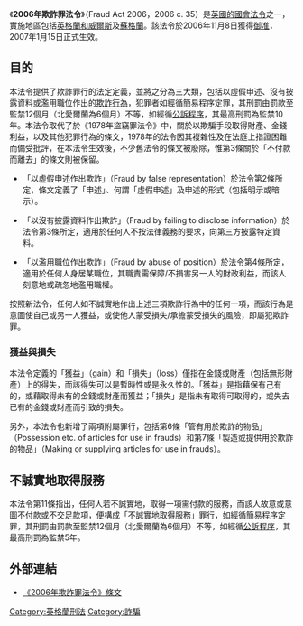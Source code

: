 《**2006年欺詐罪法令**》（Fraud Act 2006，2006 c. 35）是[英國的](https://zh.wikipedia.org/wiki/英國 "wikilink")[國會法令](../Page/國會法令.md "wikilink")之一，實施地區包括[英格蘭和威爾斯](../Page/英格蘭和威爾斯.md "wikilink")及[蘇格蘭](../Page/蘇格蘭.md "wikilink")。該法令於2006年11月8日獲得[御准](../Page/御准.md "wikilink")，2007年1月15日正式生效。

## 目的

本法令提供了欺詐罪行的法定定義，並將之分為三大類，包括以虛假申述、沒有披露資料或濫用職位作出的[欺詐行為](https://zh.wikipedia.org/wiki/欺詐 "wikilink")，犯罪者如經循簡易程序定罪，其刑罰由罰款至監禁12個月（北愛爾蘭為6個月）不等，如經循[公訴程序](https://zh.wikipedia.org/wiki/公訴 "wikilink")，其最高刑罰為監禁10年。本法令取代了於《1978年盜竊罪法令》中，關於以欺騙手段取得財產、金錢利益，以及其他犯罪行為的條文，1978年的法令因其複雜性及在法庭上指證困難而備受批評，在本法令生效後，不少舊法令的條文被廢除，惟第3條關於「不付款而離去」的條文則被保留。

  - 「以虛假申述作出欺詐」（Fraud by false representation）於法令第2條所定，條文定義了「申述」、何謂「虛假申述」及申述的形式（包括明示或暗示）。

<!-- end list -->

  - 「以沒有披露資料作出欺詐」（Fraud by failing to disclose information）於法令第3條所定，適用於任何人不按法律義務的要求，向第三方披露特定資料。

<!-- end list -->

  - 「以濫用職位作出欺詐」（Fraud by abuse of position）於法令第4條所定，適用於任何人身居某職位，其職責需保障/不損害另一人的財政利益，而該人刻意地或疏忽地濫用職權。

按照新法令，任何人如不誠實地作出上述三項欺詐行為中的任何一項，而該行為是意圖使自己或另一人獲益，或使他人蒙受損失/承擔蒙受損失的風險，即屬犯欺詐罪。

### 獲益與損失

本法令定義的「獲益」（gain）和「損失」（loss）僅指在金錢或財產（包括無形財產）上的得失，而該得失可以是暫時性或是永久性的。「獲益」是指藉保有己有的，或藉取得未有的金錢或財產而獲益；「損失」是指未有取得可取得的，或失去已有的金錢或財產而引致的損失。

另外，本法令也新增了兩項附屬罪行，包括第6條「管有用於欺詐的物品」（Possession etc. of articles for use in frauds）和第7條「製造或提供用於欺詐的物品」（Making or supplying articles for use in frauds）。

## 不誠實地取得服務

本法令第11條指出，任何人若不誠實地，取得一項需付款的服務，而該人故意或意圖不付款或不交足款項，便構成「不誠實地取得服務」罪行，如經循簡易程序定罪，其刑罰由罰款至監禁12個月（北愛爾蘭為6個月）不等，如經循[公訴程序](https://zh.wikipedia.org/wiki/公訴 "wikilink")，其最高刑罰為監禁5年。

## 外部連結

  - [《2006年欺詐罪法令》條文](http://www.opsi.gov.uk/acts/acts2006/ukpga_20060035_en_1)

[Category:英格蘭刑法](https://zh.wikipedia.org/wiki/Category:英格蘭刑法 "wikilink") [Category:詐騙](https://zh.wikipedia.org/wiki/Category:詐騙 "wikilink")